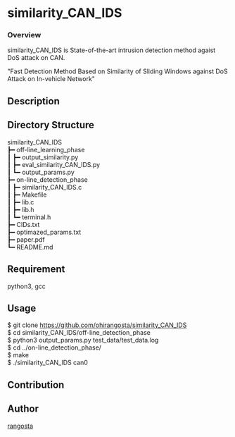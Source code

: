 similarity_CAN_IDS
====

### Overview

similarity_CAN_IDS is State-of-the-art intrusion detection method agaist DoS attack on CAN.

"Fast Detection Method Based on Similarity of Sliding Windows against DoS Attack on In-vehicle Network"

## Description



## Directory Structure

similarity_CAN_IDS  
┣━ off-line_learning_phase  
┃	┣━ output_similarity.py  
┃	┣━ eval_similarity_CAN_IDS.py  
┃	┗━ output_params.py  
┣━ on-line_detection_phase  
┃	┣━ similarity_CAN_IDS.c  
┃	┣━ Makefile  
┃	┣━ lib.c  
┃   ┣━ lib.h  
┃	┗━ terminal.h  
┣━ CIDs.txt  
┣━ optimazed_params.txt  
┣━ paper.pdf  
┗━ README.md  

## Requirement

python3, gcc

## Usage

$ git clone https://github.com/ohirangosta/similarity_CAN_IDS  
$ cd similarity_CAN_IDS/off-line_detection_phase  
$ python3 output_params.py test_data/test_data.log  
$ cd ../on-line_detection_phase/  
$ make  
$ ./similarity_CAN_IDS can0  

## Contribution

## Author

[rangosta](https://github.com/ohirangosta)
